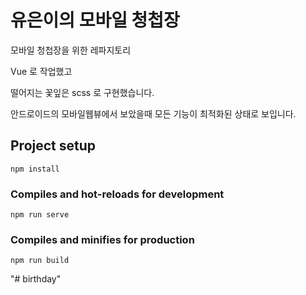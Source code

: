 # 유은이의 모바일 청첩장
모바일 청첩장을 위한 레파지토리

Vue 로 작업했고 

떨어지는 꽃잎은 scss 로 구현했습니다. 

안드로이드의 모바일웹뷰에서 보았을때 모든 기능이 최적화된 상태로 보입니다.

## Project setup
```
npm install
```

### Compiles and hot-reloads for development
```
npm run serve
```

### Compiles and minifies for production
```
npm run build
```

"# birthday" 
